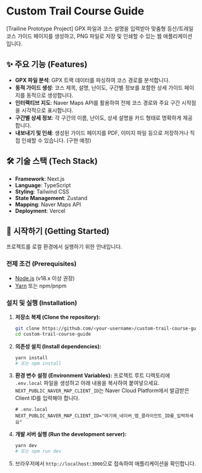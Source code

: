 # Custom Trail Course Guide
 
<!-- [![Vercel](https://vercel.com/button)](https://trail-course-guide-printer.vercel.app/) Vercel 배포 후 URL을 여기에 추가하세요 -->

[Trailine Prototype Project] GPX 파일과 코스 설명을 입력받아 맞춤형 등산/트레일 코스 가이드 페이지를 생성하고, PNG 파일로 저장 및 인쇄할 수 있는 웹 애플리케이션입니다.

## ✨ 주요 기능 (Features)

- **GPX 파일 분석**: GPX 트랙 데이터를 파싱하여 코스 경로를 분석합니다.
- **동적 가이드 생성**: 코스 제목, 설명, 난이도, 구간별 정보를 포함한 상세 가이드 페이지를 동적으로 생성합니다.
- **인터랙티브 지도**: Naver Maps API를 활용하여 전체 코스 경로와 주요 구간 시작점을 시각적으로 표시합니다.
- **구간별 상세 정보**: 각 구간의 이름, 난이도, 상세 설명을 카드 형태로 명확하게 제공합니다.
- **내보내기 및 인쇄**: 생성된 가이드 페이지를 PDF, 이미지 파일 등으로 저장하거나 직접 인쇄할 수 있습니다. (구현 예정)

## 🛠️ 기술 스택 (Tech Stack)

- **Framework**: Next.js
- **Language**: TypeScript
- **Styling**: Tailwind CSS
- **State Management**: Zustand
- **Mapping**: Naver Maps API
- **Deployment**: Vercel

## 🚀 시작하기 (Getting Started)

프로젝트를 로컬 환경에서 실행하기 위한 안내입니다.

### 전제 조건 (Prerequisites)

- [Node.js](https://nodejs.org/en/) (v18.x 이상 권장)
- [Yarn](https://yarnpkg.com/) 또는 npm/pnpm

### 설치 및 실행 (Installation)

1.  **저장소 복제 (Clone the repository):**
    ```bash
    git clone https://github.com/<your-username>/custom-trail-course-guide.git
    cd custom-trail-course-guide
    ```

2.  **의존성 설치 (Install dependencies):**
    ```bash
    yarn install
    # 또는 npm install
    ```

3.  **환경 변수 설정 (Environment Variables):**
    프로젝트 루트 디렉토리에 `.env.local` 파일을 생성하고 아래 내용을 복사하여 붙여넣으세요. `NEXT_PUBLIC_NAVER_MAP_CLIENT_ID`는 Naver Cloud Platform에서 발급받은 Client ID를 입력해야 합니다.

    ```env
    # .env.local
    NEXT_PUBLIC_NAVER_MAP_CLIENT_ID="여기에_네이버_맵_클라이언트_ID를_입력하세요"
    ```

4.  **개발 서버 실행 (Run the development server):**
    ```bash
    yarn dev
    # 또는 npm run dev
    ```

5.  브라우저에서 `http://localhost:3000`으로 접속하여 애플리케이션을 확인합니다.
